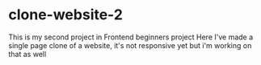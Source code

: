 # clone-website-2
This is my second project in Frontend beginners project
Here I've made a single page clone of a website, it's not responsive yet but i'm working on that as well
